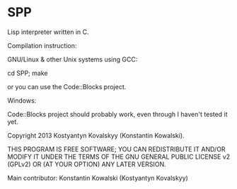 SPP
===

Lisp interpreter written in C.

Compilation instruction:

GNU/Linux & other Unix systems using GCC:

   cd SPP; make

or you can use the Code::Blocks project.

Windows:

Code::Blocks project should probably work, even through I haven't tested it yet.

Copyright 2013 Kostyantyn Kovalskyy (Konstantin Kowalski).

THIS PROGRAM IS FREE SOFTWARE; YOU CAN REDISTRIBUTE IT AND/OR MODIFY IT UNDER THE TERMS OF THE GNU GENERAL PUBLIC LICENSE v2 (GPLv2) OR (AT YOUR OPTION) ANY LATER VERSION.

Main contributor: Konstantin Kowalski (Kostyantyn Kovalskyy) <kostyakow42 at gmail dot com>

